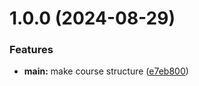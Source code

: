 # 1.0.0 (2024-08-29)


### Features

* **main:** make course structure ([e7eb800](https://github.com/ovezovm/os-intro/commit/e7eb8007afdeab1d021c5ed140200d0307d0a27f))



